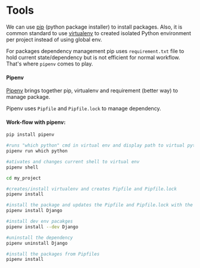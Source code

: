 # Tools

We can use [pip](https://pip.pypa.io/en/stable/) \(python package installer\) to install packages. Also, it is common standard to use [virtualenv](https://virtualenv.pypa.io/en/latest/) to created isolated Python environment per project instead of using global  env. 

For packages dependency management pip uses `requirement.txt` file to hold current state/dependency but is not efficient for normal workflow. That's where `pipenv` comes to play.

#### Pipenv

[Pipenv](http://docs.pipenv.org/en/latest/) brings together pip, virtualenv and requirement \(better way\) to manage package. 

Pipenv uses `Pipfile` and `Pipfile.lock` to manage dependency.

#### Work-flow with pipenv: 

```bash
pip install pipenv

#runs "which python" cmd in virtual env and display path to virtual python executable
pipenv run which python

#ativates and changes current shell to virtual env
pipenv shell

cd my_project

#creates/install virtualenv and creates Pipfile and Pipfile.lock
pipenv install

#install the package and updates the Pipfile and Pipfile.lock with the dependency
pipenv install Django

#install dev env pacakges
pipenv install --dev Django

#uninstall the dependency
pipenv uninstall Django

#install the packages from Pipfiles
pipenv install
```

